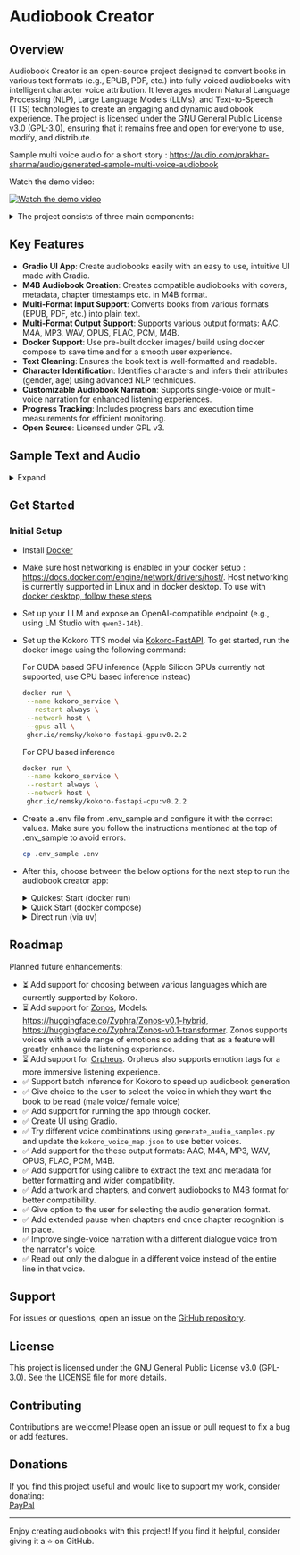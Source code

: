 # Audiobook Creator

## Overview

Audiobook Creator is an open-source project designed to convert books in various text formats (e.g., EPUB, PDF, etc.) into fully voiced audiobooks with intelligent character voice attribution. It leverages modern Natural Language Processing (NLP), Large Language Models (LLMs), and Text-to-Speech (TTS) technologies to create an engaging and dynamic audiobook experience. The project is licensed under the GNU General Public License v3.0 (GPL-3.0), ensuring that it remains free and open for everyone to use, modify, and distribute.

Sample multi voice audio for a short story : https://audio.com/prakhar-sharma/audio/generated-sample-multi-voice-audiobook

Watch the demo video:

[![Watch the demo video](https://img.youtube.com/vi/E5lUQoBjquo/maxresdefault.jpg)](https://www.youtube.com/watch?v=E5lUQoBjquo)

<details>
<summary>The project consists of three main components:</summary>

1. **Text Cleaning and Formatting (`book_to_txt.py`)**:
   - Extracts and cleans text from a book file (e.g., `book.epub`).
   - Normalizes special characters, fixes line breaks, and corrects formatting issues such as unterminated quotes or incomplete lines.
   - Extracts the main content between specified markers (e.g., "PROLOGUE" and "ABOUT THE AUTHOR").
   - Outputs the cleaned text to `converted_book.txt`.

2. **Character Identification and Metadata Generation (`identify_characters_and_output_book_to_jsonl.py`)**:
   - Identifies characters in the text using Named Entity Recognition (NER) with the GLiNER model.
   - Assigns gender and age scores to characters using an LLM via an OpenAI-compatible API.
   - Outputs two files:
     - `speaker_attributed_book.jsonl`: Each line of text annotated with the identified speaker.
     - `character_gender_map.json`: Metadata about characters, including name, age, gender, and gender score.

3. **Audiobook Generation (`generate_audiobook.py`)**:
   - Converts the cleaned text (`converted_book.txt`) or speaker-attributed text (`speaker_attributed_book.jsonl`) into an audiobook using the Kokoro TTS model ([Hexgrad/Kokoro-82M](https://huggingface.co/hexgrad/Kokoro-82M)).
   - Offers two narration modes:
     - **Single-Voice**: Uses a single voice for narration and another voice for dialogues for the entire book.
     - **Multi-Voice**: Assigns different voices to characters based on their gender scores.
   - Saves the audiobook in the selected output format to `generated_audiobooks/audiobook.{output_format}`.
</details>

## Key Features

- **Gradio UI App**: Create audiobooks easily with an easy to use, intuitive UI made with Gradio.
- **M4B Audiobook Creation**: Creates compatible audiobooks with covers, metadata, chapter timestamps etc. in M4B format.
- **Multi-Format Input Support**: Converts books from various formats (EPUB, PDF, etc.) into plain text.
- **Multi-Format Output Support**: Supports various output formats: AAC, M4A, MP3, WAV, OPUS, FLAC, PCM, M4B.
- **Docker Support**: Use pre-built docker images/ build using docker compose to save time and for a smooth user experience. 
- **Text Cleaning**: Ensures the book text is well-formatted and readable.
- **Character Identification**: Identifies characters and infers their attributes (gender, age) using advanced NLP techniques.
- **Customizable Audiobook Narration**: Supports single-voice or multi-voice narration for enhanced listening experiences.
- **Progress Tracking**: Includes progress bars and execution time measurements for efficient monitoring.
- **Open Source**: Licensed under GPL v3.

## Sample Text and Audio

<details>
<summary>Expand</summary>

- `sample_book_and_audio/The Adventure of the Lost Treasure - Prakhar Sharma.epub`: A sample short story in epub format as a starting point.
- `sample_book_and_audio/The Adventure of the Lost Treasure - Prakhar Sharma.pdf`: A sample short story in pdf format as a starting point.
- `sample_book_and_audio/The Adventure of the Lost Treasure - Prakhar Sharma.txt`: A sample short story in txt format as a starting point.
- `sample_book_and_audio/converted_book.txt`: The cleaned output after text processing.
- `sample_book_and_audio/speaker_attributed_book.jsonl`: The generated speaker-attributed JSONL file.
- `sample_book_and_audio/character_gender_map.json`: The generated character metadata.
- `sample_book_and_audio/sample_multi_voice_audiobook.m4b`: The generated sample multi-voice audiobook in M4B format with cover and chapters from the story.
- `sample_book_and_audio/sample_multi_voice_audio.mp3`: The generated sample multi-voice MP3 audio file from the story.
- `sample_book_and_audio/sample_single_voice_audio.mp3`: The generated sample single-voice MP3 audio file from the story.
</details>

## Get Started

### Initial Setup
- Install [Docker](https://www.docker.com/products/docker-desktop/)
- Make sure host networking is enabled in your docker setup : https://docs.docker.com/engine/network/drivers/host/. Host networking is currently supported in Linux and in docker desktop. To use with [docker desktop, follow these steps](https://docs.docker.com/engine/network/drivers/host/#docker-desktop)
- Set up your LLM and expose an OpenAI-compatible endpoint (e.g., using LM Studio with `qwen3-14b`).
- Set up the Kokoro TTS model via [Kokoro-FastAPI](https://github.com/remsky/Kokoro-FastAPI). To get started, run the docker image using the following command:

   For CUDA based GPU inference (Apple Silicon GPUs currently not supported, use CPU based inference instead)

   ```bash
  docker run \
    --name kokoro_service \
    --restart always \
    --network host \
    --gpus all \
    ghcr.io/remsky/kokoro-fastapi-gpu:v0.2.2
   ```

   For CPU based inference

   ```bash
  docker run \
    --name kokoro_service \
    --restart always \
    --network host \
    ghcr.io/remsky/kokoro-fastapi-cpu:v0.2.2
   ```
- Create a .env file from .env_sample and configure it with the correct values. Make sure you follow the instructions mentioned at the top of .env_sample to avoid errors.
   ```bash
   cp .env_sample .env
   ```
- After this, choose between the below options for the next step to run the audiobook creator app: 

   <details>
   <summary>Quickest Start (docker run)</summary>

   - Make sure your .env is configured correctly and your LLM and Kokoro FastAPI are running. In the same folder where .env is present, run the below command
   - Choose between the types of inference:
   
      For CUDA based GPU inference (Apple Silicon GPUs currently not supported, use CPU based inference instead)

      ```bash
      docker run \
         --name audiobook_creator \
         --restart always \
         --network host \
         --gpus all \
         --env-file .env \
         -v model_cache:/app/model_cache \
         ghcr.io/prakharsr/audiobook_creator_gpu:v1.2
      ```

      For CPU based inference

      ```bash
      docker run \
         --name audiobook_creator \
         --restart always \
         --network host \
         --env-file .env \
         -v model_cache:/app/model_cache \
         ghcr.io/prakharsr/audiobook_creator_cpu:v1.2
      ```
   - Wait for the models to download and then navigate to http://localhost:7860 for the Gradio UI
   </details>

   <details>
   <summary>Quick Start (docker compose)</summary>

   - Clone the repository
      ```bash 
      git clone https://github.com/prakharsr/audiobook-creator.git

      cd audiobook-creator
      ```
   - Make sure your .env is configured correctly and your LLM is running
   - If Kokoro docker container is already running, you can either stop and remove it or comment the kokoro_fastapi service and depends_on param in docker compose. If its not running then it will automatically start when you run docker compose up command
   - Copy the .env file into the audiobook-creator folder
   - Choose between the types of inference:
   
      For CUDA based GPU inference (Apple Silicon GPUs currently not supported, use CPU based inference instead)

      ```bash
      cd docker/gpu

      docker compose up --build
      ```

      For CPU based inference

      ```bash
      cd docker/cpu

      docker compose up --build
      ```
   - Wait for the models to download and then navigate to http://localhost:7860 for the Gradio UI
   </details>

   <details>
   <summary>Direct run (via uv)</summary>

   1. Clone the repository
      ```bash 
      git clone https://github.com/prakharsr/audiobook-creator.git

      cd audiobook-creator
      ```
   2. Make sure your .env is configured correctly and your LLM and Kokoro FastAPI are running
   3. Copy the .env file into the audiobook-creator folder
   4. Install uv 
      ```bash
      curl -LsSf https://astral.sh/uv/install.sh | sh
      ```
   5. Create a virtual environment with Python 3.12:
      ```bash
      uv venv --python 3.12
      ```
   5. Activate the virtual environment:
      ```bash
      source .venv/bin/activate
      ```
   6. Install Pip 24.0:
      ```bash
      uv pip install pip==24.0
      ```
   7. Install dependencies (choose CPU or GPU version):
      ```bash
      uv pip install -r requirements_cpu.txt
      ```
      ```bash
      uv pip install -r requirements_gpu.txt
      ```
   8. Upgrade version of six to avoid errors:
      ```bash
      uv pip install --upgrade six==1.17.0
      ```
   9. Install [calibre](https://calibre-ebook.com/download) (Optional dependency, needed if you need better text decoding capabilities, wider compatibility and want to create M4B audiobook). Also make sure that calibre is present in your PATH. For MacOS, do the following to add it to the PATH:
      ```bash
      deactivate
      echo 'export PATH="/Applications/calibre.app/Contents/MacOS:$PATH"' >> .venv/bin/activate
      source .venv/bin/activate
      ```
   10. Install [ffmpeg](https://www.ffmpeg.org/download.html) (Needed for audio output format conversion and if you want to create M4B audiobook)
   11. In the activated virtual environment, run `uvicorn app:app --host 0.0.0.0 --port 7860` to run the Gradio app. After the app has started, navigate to `http://127.0.0.1:7860` in the browser.
   </details>

## Roadmap

Planned future enhancements:

-  ⏳ Add support for choosing between various languages which are currently supported by Kokoro.
-  ⏳ Add support for [Zonos](https://github.com/Zyphra/Zonos), Models: https://huggingface.co/Zyphra/Zonos-v0.1-hybrid, https://huggingface.co/Zyphra/Zonos-v0.1-transformer. Zonos supports voices with a wide range of emotions so adding that as a feature will greatly enhance the listening experience.
-  ⏳ Add support for [Orpheus](https://github.com/canopyai/Orpheus-TTS). Orpheus also supports emotion tags for a more immersive listening experience.
-  ✅ Support batch inference for Kokoro to speed up audiobook generation
-  ✅ Give choice to the user to select the voice in which they want the book to be read (male voice/ female voice)
-  ✅ Add support for running the app through docker.
-  ✅ Create UI using Gradio.
-  ✅ Try different voice combinations using `generate_audio_samples.py` and update the `kokoro_voice_map.json` to use better voices. 
-  ✅ Add support for the these output formats: AAC, M4A, MP3, WAV, OPUS, FLAC, PCM, M4B.
-  ✅ Add support for using calibre to extract the text and metadata for better formatting and wider compatibility.
-  ✅ Add artwork and chapters, and convert audiobooks to M4B format for better compatibility.
-  ✅ Give option to the user for selecting the audio generation format.
-  ✅ Add extended pause when chapters end once chapter recognition is in place.
-  ✅ Improve single-voice narration with a different dialogue voice from the narrator's voice.
-  ✅ Read out only the dialogue in a different voice instead of the entire line in that voice.

## Support

For issues or questions, open an issue on the [GitHub repository](https://github.com/prakharsr/audiobook-creator/issues).

## License

This project is licensed under the GNU General Public License v3.0 (GPL-3.0). See the [LICENSE](LICENSE) file for more details.

## Contributing

Contributions are welcome! Please open an issue or pull request to fix a bug or add features.

## Donations

If you find this project useful and would like to support my work, consider donating:  
[PayPal](https://paypal.me/prakharsr)

---

Enjoy creating audiobooks with this project! If you find it helpful, consider giving it a ⭐ on GitHub.
